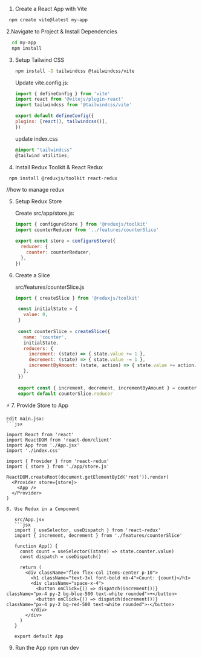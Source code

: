 1. Create a React App with Vite
  ```bash
   npm create vite@latest my-app
   ```

2.Navigate to Project & Install Dependencies
 ```bash
   cd my-app
   npm install
   ```

3. Setup Tailwind CSS
   ```bash
   npm install -D tailwindcss @tailwindcss/vite
   ```

   Update vite.config.js:
   ```js
   import { defineConfig } from 'vite'
   import react from '@vitejs/plugin-react'
   import tailwindcss from '@tailwindcss/vite'

   export default defineConfig({
   plugins: [react(), tailwindcss()],
   })
   ```

   update index.css
   ```css
   @import "tailwindcss"
   @tailwind utilities;
   ```
  
4. Install Redux Toolkit & React Redux
  ```bash
   npm install @reduxjs/toolkit react-redux
   ```


   //how to manage redux

5. Setup Redux Store

    Create src/app/store.js:
    ```js
    import { configureStore } from '@reduxjs/toolkit'
    import counterReducer from '../features/counterSlice'
    
    export const store = configureStore({
      reducer: {
        counter: counterReducer,
      },
    })
    ```

6. Create a Slice

    src/features/counterSlice.js
    ```js
    import { createSlice } from '@reduxjs/toolkit'

     const initialState = {
       value: 0,
     }
     
     const counterSlice = createSlice({
       name: 'counter',
       initialState,
       reducers: {
         increment: (state) => { state.value += 1 },
         decrement: (state) => { state.value -= 1 },
         incrementByAmount: (state, action) => { state.value += action.payload },
       },
     })
     
     export const { increment, decrement, incrementByAmount } = counterSlice.actions
     export default counterSlice.reducer
    ```
⚡ 7. Provide Store to App

    Edit main.jsx:
    ```jsx
    
    import React from 'react'
    import ReactDOM from 'react-dom/client'
    import App from './App.jsx'
    import './index.css'
    
    import { Provider } from 'react-redux'
    import { store } from './app/store.js'
    
    ReactDOM.createRoot(document.getElementById('root')).render(
      <Provider store={store}>
        <App />
      </Provider>
    )
```
8. Use Redux in a Component

   src/App.jsx
   ```jsx
   import { useSelector, useDispatch } from 'react-redux'
   import { increment, decrement } from './features/counterSlice'
   
   function App() {
     const count = useSelector((state) => state.counter.value)
     const dispatch = useDispatch()
   
     return (
       <div className="flex flex-col items-center p-10">
         <h1 className="text-3xl font-bold mb-4">Count: {count}</h1>
         <div className="space-x-4">
           <button onClick={() => dispatch(increment())} className="px-4 py-2 bg-blue-500 text-white rounded">+</button>
           <button onClick={() => dispatch(decrement())} className="px-4 py-2 bg-red-500 text-white rounded">-</button>
         </div>
       </div>
     )
   }
   
   export default App
   ```

9. Run the App
   npm run dev

         





